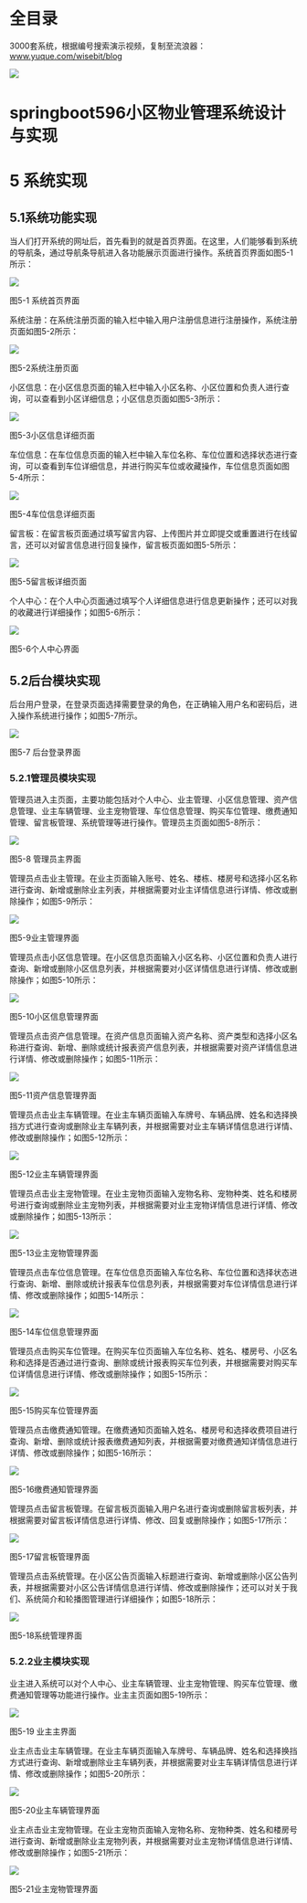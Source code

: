 # 全目录

3000套系统，根据编号搜索演示视频，复制至流浪器：www.yuque.com/wisebit/blog


![](https://bitwise.oss-cn-heyuan.aliyuncs.com/2024/11/06/qq_wechat.png)
# springboot596小区物业管理系统设计与实现
# 5  系统实现
## 5.1系统功能实现
当人们打开系统的网址后，首先看到的就是首页界面。在这里，人们能够看到系统的导航条，通过导航条导航进入各功能展示页面进行操作。系统首页界面如图5-1所示：

![](/md/blog.012.png)

图5-1 系统首页界面

系统注册：在系统注册页面的输入栏中输入用户注册信息进行注册操作，系统注册页面如图5-2所示：

![](/md/blog.013.png)

图5-2系统注册页面

小区信息：在小区信息页面的输入栏中输入小区名称、小区位置和负责人进行查询，可以查看到小区详细信息；小区信息页面如图5-3所示：

![](/md/blog.014.png)

图5-3小区信息详细页面

车位信息：在车位信息页面的输入栏中输入车位名称、车位位置和选择状态进行查询，可以查看到车位详细信息，并进行购买车位或收藏操作，车位信息页面如图5-4所示：

![](/md/blog.015.png)

图5-4车位信息详细页面

留言板：在留言板页面通过填写留言内容、上传图片并立即提交或重置进行在线留言，还可以对留言信息进行回复操作，留言板页面如图5-5所示：

![](/md/blog.016.png)

图5-5留言板详细页面

个人中心：在个人中心页面通过填写个人详细信息进行信息更新操作；还可以对我的收藏进行详细操作；如图5-6所示：

![](/md/blog.017.png)

图5-6个人中心界面

## 5.2后台模块实现
后台用户登录，在登录页面选择需要登录的角色，在正确输入用户名和密码后，进入操作系统进行操作；如图5-7所示。                               

![](/md/blog.012.png)

图5-7 后台登录界面
### 5.2.1管理员模块实现
管理员进入主页面，主要功能包括对个人中心、业主管理、小区信息管理、资产信息管理、业主车辆管理、业主宠物管理、车位信息管理、购买车位管理、缴费通知管理、留言板管理、系统管理等进行操作。管理员主页面如图5-8所示：

![](/md/blog.018.png)

图5-8 管理员主界面

管理员点击业主管理。在业主页面输入账号、姓名、楼栋、楼房号和选择小区名称进行查询、新增或删除业主列表，并根据需要对业主详情信息进行详情、修改或删除操作；如图5-9所示：

![](/md/blog.019.png)

图5-9业主管理界面

管理员点击小区信息管理。在小区信息页面输入小区名称、小区位置和负责人进行查询、新增或删除小区信息列表，并根据需要对小区详情信息进行详情、修改或删除操作；如图5-10所示：

![](/md/blog.020.png)

图5-10小区信息管理界面

管理员点击资产信息管理。在资产信息页面输入资产名称、资产类型和选择小区名称进行查询、新增、删除或统计报表资产信息列表，并根据需要对资产详情信息进行详情、修改或删除操作；如图5-11所示：

![](/md/blog.021.png)

图5-11资产信息管理界面

管理员点击业主车辆管理。在业主车辆页面输入车牌号、车辆品牌、姓名和选择换挡方式进行查询或删除业主车辆列表，并根据需要对业主车辆详情信息进行详情、修改或删除操作；如图5-12所示：

![](/md/blog.022.png)

图5-12业主车辆管理界面

管理员点击业主宠物管理。在业主宠物页面输入宠物名称、宠物种类、姓名和楼房号进行查询或删除业主宠物列表，并根据需要对业主宠物详情信息进行详情、修改或删除操作；如图5-13所示：

![](/md/blog.023.png)

图5-13业主宠物管理界面

管理员点击车位信息管理。在车位信息页面输入车位名称、车位位置和选择状态进行查询、新增、删除或统计报表车位信息列表，并根据需要对车位详情信息进行详情、修改或删除操作；如图5-14所示：

![](/md/blog.024.png)

图5-14车位信息管理界面

管理员点击购买车位管理。在购买车位页面输入车位名称、姓名、楼房号、小区名称和选择是否通过进行查询、删除或统计报表购买车位列表，并根据需要对购买车位详情信息进行详情、修改或删除操作；如图5-15所示：

![](/md/blog.025.png)

图5-15购买车位管理界面

管理员点击缴费通知管理。在缴费通知页面输入姓名、楼房号和选择收费项目进行查询、新增、删除或统计报表缴费通知列表，并根据需要对缴费通知详情信息进行详情、修改或删除操作；如图5-16所示：

![](/md/blog.026.png)

图5-16缴费通知管理界面

管理员点击留言板管理。在留言板页面输入用户名进行查询或删除留言板列表，并根据需要对留言板详情信息进行详情、修改、回复或删除操作；如图5-17所示：

![](/md/blog.021.png)

图5-17留言板管理界面

管理员点击系统管理。在小区公告页面输入标题进行查询、新增或删除小区公告列表，并根据需要对小区公告详情信息进行详情、修改或删除操作；还可以对关于我们、系统简介和轮播图管理进行详细操作；如图5-18所示：

![](/md/blog.027.png)

图5-18系统管理界面

### 5.2.2业主模块实现
业主进入系统可以对个人中心、业主车辆管理、业主宠物管理、购买车位管理、缴费通知管理等功能进行操作。业主主页面如图5-19所示：

![](/md/blog.028.png)

图5-19 业主主界面

业主点击业主车辆管理。在业主车辆页面输入车牌号、车辆品牌、姓名和选择换挡方式进行查询、新增或删除业主车辆列表，并根据需要对业主车辆详情信息进行详情、修改或删除操作；如图5-20所示：

![](/md/blog.029.png)

图5-20业主车辆管理界面

业主点击业主宠物管理。在业主宠物页面输入宠物名称、宠物种类、姓名和楼房号进行查询、新增或删除业主宠物列表，并根据需要对业主宠物详情信息进行详情、修改或删除操作；如图5-21所示：

![](/md/blog.029.png)

图5-21业主宠物管理界面





